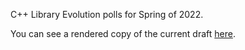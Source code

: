 C++ Library Evolution polls for Spring of 2022.

You can see a rendered copy of the current draft [here](https://api.csswg.org/bikeshed/?force=1&url=https://raw.githubusercontent.com/brycelelbach/wg21_p2574_2022_spring_library_evolution_polls/main/2022_spring_library_evolution_polls.bs).

